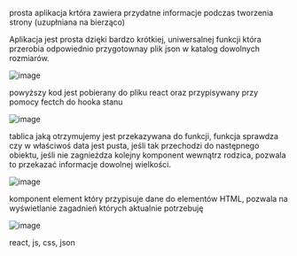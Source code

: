 prosta aplikacja krtóra zawiera przydatne informacje podczas tworzenia strony (uzupłniana na bierząco)

Aplikacja jest prosta dzięki bardzo krótkiej, uniwersalnej funkcji która przerobia odpowiednio przygotownay plik json w katalog dowolnych rozmiarów.


![image](https://user-images.githubusercontent.com/95879071/152152376-6ed1cfa9-32dd-4134-ba6d-ecc2948dd9de.png)

powyższy kod jest pobierany do pliku react oraz przypisywany przy pomocy fectch do hooka stanu

![image](https://user-images.githubusercontent.com/95879071/152152050-2ce23666-332e-497f-aaca-7bd64c444524.png)

tablica jaką otrzymujemy jest przekazywana do funkcji, funkcja sprawdza czy w właściwoś data jest pusta, jeśli tak przechodzi do następnego obiektu, jeśli nie zagnieżdza kolejny komponent wewnątrz rodzica, pozwala to przekazać informacje dowolnej wielkości.

![image](https://user-images.githubusercontent.com/95879071/152153110-6db6699c-1dc4-4dee-815c-3ad5edf57b5b.png)

komponent element który przypisuje dane do elementów HTML, pozwala na wyświetlanie zagadnień których aktualnie potrzebuję


![image](https://user-images.githubusercontent.com/95879071/152153666-83c6e81d-cbfe-4fd4-87e2-5a1baf579c9a.png)


react, js, css, json
